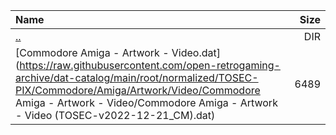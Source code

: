 |Name|Size|
|:---|---:|
|[..](../index.html)|DIR|
|[Commodore Amiga - Artwork - Video.dat](https://raw.githubusercontent.com/open-retrogaming-archive/dat-catalog/main/root/normalized/TOSEC-PIX/Commodore/Amiga/Artwork/Video/Commodore Amiga - Artwork - Video/Commodore Amiga - Artwork - Video (TOSEC-v2022-12-21_CM).dat)|6489|
